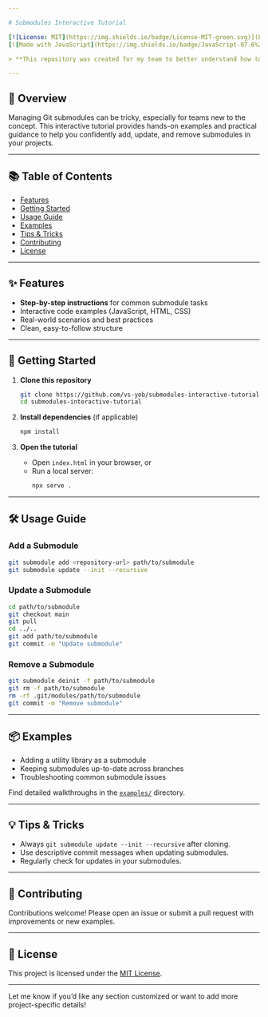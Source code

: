 ```yaml
---

# Submodules Interactive Tutorial

[![License: MIT](https://img.shields.io/badge/License-MIT-green.svg)](LICENSE)
[![Made with JavaScript](https://img.shields.io/badge/JavaScript-97.6%25-yellow.svg)](https://developer.mozilla.org/docs/Web/JavaScript)

> **This repository was created for my team to better understand how to work with Git submodules.**

---
```


## 🌟 Overview

Managing Git submodules can be tricky, especially for teams new to the concept. This interactive tutorial provides hands-on examples and practical guidance to help you confidently add, update, and remove submodules in your projects.

---

## 📚 Table of Contents

- [Features](#features)
- [Getting Started](#getting-started)
- [Usage Guide](#usage-guide)
- [Examples](#examples)
- [Tips & Tricks](#tips--tricks)
- [Contributing](#contributing)
- [License](#license)

---

## ✨ Features

- **Step-by-step instructions** for common submodule tasks
- Interactive code examples (JavaScript, HTML, CSS)
- Real-world scenarios and best practices
- Clean, easy-to-follow structure

---

## 🚀 Getting Started

1. **Clone this repository**
   ```sh
   git clone https://github.com/vs-yob/submodules-interactive-tutorial.git
   cd submodules-interactive-tutorial
   ```

2. **Install dependencies** (if applicable)
   ```sh
   npm install
   ```

3. **Open the tutorial**
   - Open `index.html` in your browser, or
   - Run a local server:
     ```sh
     npx serve .
     ```

---

## 🛠 Usage Guide

### Add a Submodule

```sh
git submodule add <repository-url> path/to/submodule
git submodule update --init --recursive
```

### Update a Submodule

```sh
cd path/to/submodule
git checkout main
git pull
cd ../..
git add path/to/submodule
git commit -m "Update submodule"
```

### Remove a Submodule

```sh
git submodule deinit -f path/to/submodule
git rm -f path/to/submodule
rm -rf .git/modules/path/to/submodule
git commit -m "Remove submodule"
```

---

## 📦 Examples

- Adding a utility library as a submodule
- Keeping submodules up-to-date across branches
- Troubleshooting common submodule issues

Find detailed walkthroughs in the [`examples/`](./examples/) directory.

---

## 💡 Tips & Tricks

- Always `git submodule update --init --recursive` after cloning.
- Use descriptive commit messages when updating submodules.
- Regularly check for updates in your submodules.

---

## 🤝 Contributing

Contributions welcome! Please open an issue or submit a pull request with improvements or new examples.

---

## 📄 License

This project is licensed under the [MIT License](LICENSE).

---

Let me know if you’d like any section customized or want to add more project-specific details!
